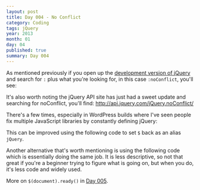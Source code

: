 ```yaml
---
layout: post
title: Day 004 - No Conflict
category: Coding
tags: jQuery
year: 2013
month: 01
day: 04
published: true
summary: Day 004
---
```


As mentioned previously if you open up the [development version of jQuery](http://code.jquery.com/jquery-1.8.3.js) and search for `:` plus what you're looking for, in this case `:noConflict`, you'll see:
<script src="https://gist.github.com/4462005.js"></script>

It's also worth noting the jQuery API site has just had a sweet update and searching for noConflict, you'll find:
<http://api.jquery.com/jQuery.noConflict/>

There's a few times, especially in WordPress builds where I've seen people fix multiple JavaScript libraries by constantly defining jQuery:
<script src="https://gist.github.com/4467382.js"></script>

This can be improved using the following code to set `$` back as an alias `jQuery`.
<script src="https://gist.github.com/4467391.js"></script>

Another alternative that's worth mentioning is using the following code which is essentially doing the same job.
It is less descriptive, so not that great if you're a beginner trying to figure what is going on, but when you do, it's less code and widely used.
<script src="https://gist.github.com/4468045.js"></script>

More on `$(document).ready()` in [Day 005](/day-005).